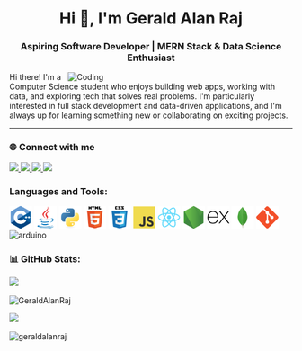 <h1 align="center">Hi 👋, I'm Gerald Alan Raj</h1>
<h3 align="center">Aspiring Software Developer | MERN Stack & Data Science Enthusiast</h3>

<img align="right" alt="Coding" width="400" src="https://media.giphy.com/media/qgQUggAC3Pfv687qPC/giphy.gif" />

Hi there! I'm a Computer Science student who enjoys building web apps, working with data, and exploring tech that solves real problems. I'm particularly interested in full stack development and data-driven applications, and I'm always up for learning something new or collaborating on exciting projects.

---

### 🌐 Connect with me

<p align="left">
  <a href="https://www.linkedin.com/in/geraldalanraj/" target="_blank">
    <img src="https://img.shields.io/badge/LinkedIn-blue?logo=linkedin&logoColor=white&style=for-the-badge" />
  </a>
  <a href="https://github.com/GeraldAlanRaj" target="_blank">
    <img src="https://img.shields.io/badge/GitHub-black?logo=github&logoColor=white&style=for-the-badge" />
  </a>
  <a href="https://leetcode.com/u/Gerry_AJ/" target="_blank">
    <img src="https://img.shields.io/badge/LeetCode-orange?logo=leetcode&logoColor=white&style=for-the-badge" />
  </a>
  <a href="https://www.hackerrank.com/profile/geraldalanraj" target="_blank">
    <img src="https://img.shields.io/badge/HackerRank-2EC866?logo=hackerrank&logoColor=white&style=for-the-badge" />
  </a>
</p>


<h3 align="left">Languages and Tools:</h3>
<p align="left">
  <img src="https://raw.githubusercontent.com/devicons/devicon/master/icons/cplusplus/cplusplus-original.svg" alt="cpp" width="40" height="40"/> 
  <img src="https://raw.githubusercontent.com/devicons/devicon/master/icons/java/java-original.svg" alt="java" width="40" height="40"/> 
  <img src="https://raw.githubusercontent.com/devicons/devicon/master/icons/python/python-original.svg" alt="python" width="40" height="40"/> 
  <img src="https://raw.githubusercontent.com/devicons/devicon/master/icons/html5/html5-original-wordmark.svg" alt="html5" width="40" height="40"/> 
  <img src="https://raw.githubusercontent.com/devicons/devicon/master/icons/css3/css3-original-wordmark.svg" alt="css3" width="40" height="40"/> 
  <img src="https://raw.githubusercontent.com/devicons/devicon/master/icons/javascript/javascript-original.svg" alt="javascript" width="40" height="40"/> 
  <img src="https://raw.githubusercontent.com/devicons/devicon/master/icons/react/react-original.svg" alt="react" width="40" height="40"/>
  <img src="https://raw.githubusercontent.com/devicons/devicon/master/icons/nodejs/nodejs-original.svg" alt="nodejs" width="40" height="40"/>
  <img src="https://raw.githubusercontent.com/devicons/devicon/master/icons/express/express-original.svg" alt="express" width="40" height="40"/>
  <img src="https://raw.githubusercontent.com/devicons/devicon/master/icons/mongodb/mongodb-original.svg" alt="mongodb" width="40" height="40"/> 
  <img src="https://raw.githubusercontent.com/devicons/devicon/master/icons/git/git-original.svg" alt="git" width="40" height="40"/> 
  <img src="https://cdn.worldvectorlogo.com/logos/arduino-1.svg" alt="arduino" width="40" height="40"/>
</p>

<h3 align="left">📊 GitHub Stats:</h3>
<p align='left'>
  <img width="450px" src="https://github-readme-stats.vercel.app/api?username=GeraldAlanRaj&count_private=true&theme=radical"/>
</p>
<p align='left'>
  <img width="450px" src="https://github-readme-streak-stats.herokuapp.com/?user=GeraldAlanRaj&theme=radical" alt="GeraldAlanRaj" />
</p>
<p align='left'>
  <img src = "https://github-readme-stats.vercel.app/api/top-langs/?username=GeraldAlanRaj&theme=radical&layout=compact&langs_count=8">
</p>

<p align="left"> <img src="https://komarev.com/ghpvc/?username=geraldalanraj&label=Profile%20views&color=0e75b6&style=flat" alt="geraldalanraj" /> </p>
